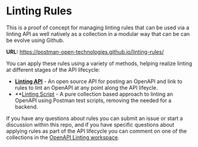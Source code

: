 # Linting Rules
This is a proof of concept for managing linting rules that can be used via a linting API as well natively as a collection in a modular way that can be can be evolve using Github.

**URL:** https://postman-open-technologies.github.io/linting-rules/

You can apply these rules using a variety of methods, helping realize linting at different stages of the API lifecycle:

- **[Linting API](https://postman.postman.co/workspace/OpenAPI-Linting~f8227475-4001-406c-b048-78ab9035ae1d/documentation/12959542-93cd90de-9f3c-4ed0-9c57-cc5a7712cf19)** - An open source API for posting an OpenAPI and link to rules to lint an OpenAPI at any point along the API lifeycle.
- **[Linting Script](https://postman.postman.co/workspace/OpenAPI-Linting~f8227475-4001-406c-b048-78ab9035ae1d/documentation/12959542-54a0882f-a8df-44ec-9861-40e409ca9876) - A pure collection based approach to linting an OpenAPI using Postman test scripts, removing the needed for a backend.


If you have any questions about rules you can submit an issue or start a discussion within this repo, and if you have specific questions about applying rules as part of the API lifecycle you can comment on one of the collections in the [OpenAPI Linting workspace](https://postman.postman.co/workspace/OpenAPI-Linting~f8227475-4001-406c-b048-78ab9035ae1d/overview).